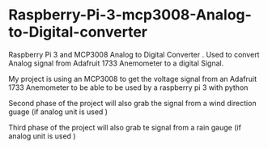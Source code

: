# Raspberry-Pi-3-mcp3008-Analog-to-Digital-converter
Raspberry Pi 3 and MCP3008 Analog to Digital Converter .   Used to convert Analog signal from Adafruit 1733 Anemometer to a digital Signal. 

My project is using an MCP3008 to get the voltage signal from an Adafruit 1733 Anemometer to be able to be used by a raspberry pi 3 with python 

Second phase of the project will also grab the signal from a wind direction guage (if analog unit is used )

Third phase of the project will also grab te signal from a rain gauge (if analog unit is used )
